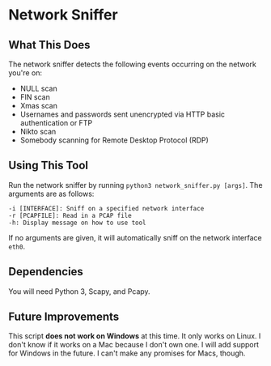 # Network Sniffer
## What This Does
The network sniffer detects the following events occurring on the network you're on:
- NULL scan
- FIN scan
- Xmas scan
- Usernames and passwords sent unencrypted via HTTP basic authentication or FTP
- Nikto scan
- Somebody scanning for Remote Desktop Protocol (RDP)

## Using This Tool
Run the network sniffer by running `python3 network_sniffer.py [args]`. The arguments are as follows:
``` 
-i [INTERFACE]: Sniff on a specified network interface
-r [PCAPFILE]: Read in a PCAP file
-h: Display message on how to use tool
```
If no arguments are given, it will automatically sniff on the network interface `eth0`.

## Dependencies
You will need Python 3, Scapy, and Pcapy.

## Future Improvements
This script **does not work on Windows** at this time. It only works on Linux. I don't know if it works on a Mac because I don't own one. I will add support for Windows in the future. I can't make any promises for Macs, though.